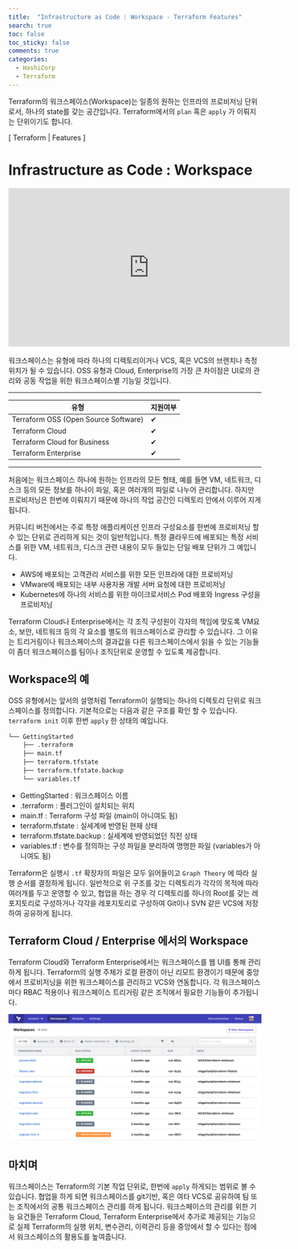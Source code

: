 ```yaml
---
title:  "Infrastructure as Code : Workspace - Terraform Features"
search: true
toc: false
toc_sticky: false
comments: true
categories: 
  - HashiCorp
  - Terraform
---
```


Terraform의 워크스페이스(Workspace)는 일종의 원하는 인프라의 프로비저닝 단위로서, 하나의 state를 갖는 공간입니다. Terraform에서의 `plan` 혹은 `apply` 가 이뤄지는 단위이기도 합니다.



[ Terraform | Features ]

# Infrastructure as Code : Workspace

<iframe width="560" height="315" src="https://www.youtube.com/embed/4UeMPVw-1Dw" frameborder="0" allow="accelerometer; autoplay; encrypted-media; gyroscope; picture-in-picture" allowfullscreen></iframe>

워크스페이스는 유형에 따라 하나의 디렉토리이거나 VCS, 혹은 VCS의 브렌치나 측정 위치가 될 수 있습니다. OSS 유형과 Cloud, Enterprise의 가장 큰 차이점은 UI로의 관리와 공동 작업을 위한 워크스페이스별 기능일 것입니다.

---

| 유형                                 | 지원여부 |
| ------------------------------------ | -------- |
| Terraform OSS (Open Source Software) | ✔︎        |
| Terraform Cloud                      | ✔︎        |
| Terraform Cloud for Business         | ✔︎        |
| Terraform Enterprise                 | ✔︎        |

---

처음에는 워크스페이스 하나에 원하는 인프라의 모든 형태, 예를 들면 VM, 네트워크, 디스크 등의 모든 정보를 하나이 파일, 혹은 여러개의 파일로 나누어 관리합니다. 하지만 프로비저닝은 한번에 이뤄지기 때문에 하나의 작업 공간인 디렉토리 안에서 이루어 지게 됩니다.

커뮤니티 버전에서는 주로 특정 애플리케이션 인프라 구성요소를 한번에 프로비저닝 할수 있는 단위로 관리하게 되는 것이 일반적입니다. 특정 클라우드에 배포되는 특정 서비스를 위한 VM, 네트워크, 디스크 관련 내용이 모두 들있는 단일 배포 단위가 그 예입니다.

- AWS에 배포되는 고객관리 서비스를 위한 모든 인프라에 대한 프로비저닝
- VMware에 배포되는 내부 사용자용 개발 서버 요청에 대한 프로비저닝
- Kubernetes에 하나의 서비스를 위한 마이크로서비스 Pod 배포와  Ingress 구성을 프로비저닝

Terraform Cloud나 Enterprise에서는 각 조직 구성원이 각자의 책임에 맞도록 VM요소, 보안, 네트워크 등의 각 요소를 별도의 워크스페이스로 관리할 수 있습니다. 그 이유는 트리거링이나 워크스페이스의 결과값을 다른 워크스페이스에서 읽을 수 있는 기능들이 좀더 워크스페이스를 팀이나 조직단위로 운영할 수 있도록 제공합니다. 



## Workspace의 예

OSS 유형에서는 앞서의 설명처럼 Terraform이 실행되는 하나의 디렉토리 단위로 워크스페이스를 정의합니다. 기본적으로는 다음과 같은 구조를 확인 할 수 있습니다. `terraform init` 이후 한번 `apply` 한 상태의 예입니다.

```bash
└── GettingStarted
    ├── .terraform
    ├── main.tf
    ├── terraform.tfstate
    ├── terraform.tfstate.backup
    └── variables.tf
```

- GettingStarted : 워크스페이스 이름
- .terraform : 플러그인이 설치되는 위치
- main.tf : Terraform 구성 파일 (main이 아니여도 됨)
- terraform.tfstate : 실세계에 반영된 현재 상태
- terraform.tfstate.backup : 실세계에 반영되었던 직전 상태
- variables.tf : 변수를 정의하는 구성 파일을 분리하여 명명한 파일 (variables가 아니여도 됨)



Terraform은 실행시 `.tf` 확장자의 파일은 모두 읽어들이고 `Graph Theory` 에 따라 실행 순서를 결정하게 됩니다. 일반적으로 위 구조를 갖는 디렉토리가 각각의 목적에 따라 여러개를 두고 운영할 수 있고, 협업을 하는 경우 각 디렉토리를 하나의 Root를 갖는 레포지토리로 구성하거나 각각을 레포지토리로 구성하여 Git이나 SVN 같은 VCS에 저장하여 공유하게 됩니다.



## Terraform Cloud / Enterprise 에서의 Workspace

Terraform Cloud와 Terraform Enterprise에서는 워크스페이스를 웹 UI를 통해 관리하게 됩니다. Terraform의 실행 주체가 로컬 환경이 아닌 리모트 환경이기 때문에 중앙에서 프로비저닝을 위한 워크스페이스를 관리하고 VCS와 연동합니다. 각 워크스페이스 마다 RBAC 적용이나 워크스페이스 트리거링 같은 조직에서 필요한 기능들이 추가됩니다.

![TerraformWorkspaces](https://raw.githubusercontent.com/Great-Stone/images/master/uPic/index-list-e220f8e4.png)



## 마치며

워크스페이스는 Terraform의 기본 작업 단위로, 한번에 `apply` 하게되는 범위로 볼 수 있습니다. 협업을 하게 되면 워크스페이스를 git기반, 혹은 여타 VCS로 공유하여 팀 또는 조직에서의 공통 워크스페이스 관리를 하게 됩니다. 워크스페이스의 관리를 위한 기능 요건들은 Terraform Cloud, Terraform Enterprise에서 추가로 제공되는 기능으로 실제 Terraform의 실행 위치, 변수관리, 이력관리 등을 중앙에서 할 수 있다는 점에서 워크스페이스의 활용도를 높여줍니다.

